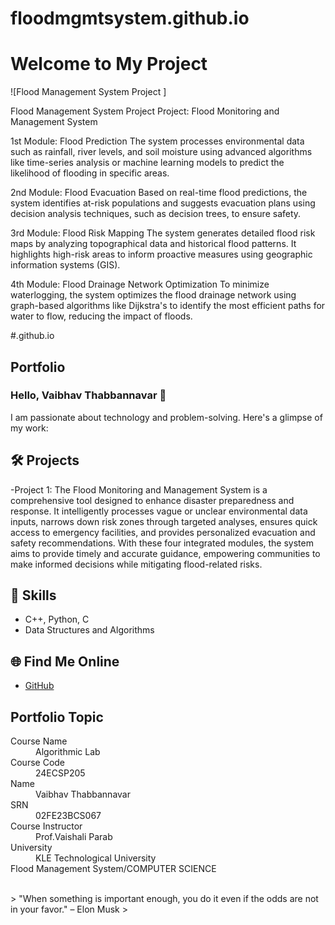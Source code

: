 # floodmgmtsystem.github.io
# Welcome to My Project

![Flood Management System Project ]

Flood Management System Project
Project: Flood Monitoring and Management System

1st Module: Flood Prediction
The system processes environmental data such as rainfall, river levels, and soil moisture using advanced algorithms like time-series analysis or machine learning models to predict the likelihood of flooding in specific areas.

2nd Module: Flood Evacuation
Based on real-time flood predictions, the system identifies at-risk populations and suggests evacuation plans using decision analysis techniques, such as decision trees, to ensure safety.

3rd Module: Flood Risk Mapping
The system generates detailed flood risk maps by analyzing topographical data and historical flood patterns. It highlights high-risk areas to inform proactive measures using geographic information systems (GIS).

4th Module: Flood Drainage Network Optimization
To minimize waterlogging, the system optimizes the flood drainage network using graph-based algorithms like Dijkstra's to identify the most efficient paths for water to flow, reducing the impact of floods.


#.github.io  

## Portfolio

### Hello, Vaibhav Thabbannavar 👋

I am passionate about technology and problem-solving. Here's a glimpse of my work:

## 🛠 Projects
-Project 1: The Flood Monitoring and Management System is a comprehensive tool designed to enhance disaster preparedness and response. It intelligently processes vague or unclear environmental data inputs, narrows down risk zones through targeted analyses, ensures quick access to emergency facilities, and provides personalized evacuation and safety recommendations. With these four integrated modules, the system aims to provide timely and accurate guidance, empowering communities to make informed decisions while mitigating flood-related risks.


## 🚀 Skills
- C++, Python, C
- Data Structures and Algorithms

## 🌐 Find Me Online
- [GitHub](https://github.com/PraveenPalkar18)


## Portfolio Topic

<dl>
<dt>Course Name</dt>
<dd>Algorithmic Lab</dd>
<dt>Course Code</dt>
<dd>24ECSP205</dd>
<dt>Name</dt>
<dd>Vaibhav Thabbannavar</dd>
<dt>SRN</dt>
<dd>02FE23BCS067</dd>
<dt>Course Instructor</dt>
<dd>Prof.Vaishali Parab</dd>
<dt>University</dt>
<dd>KLE Technological University</dd>
<dt>Flood Management System/COMPUTER SCIENCE</dt>
</dl>

<br> 
> "When something is important enough, you do it even if the odds are not in your favor." – Elon Musk
>
